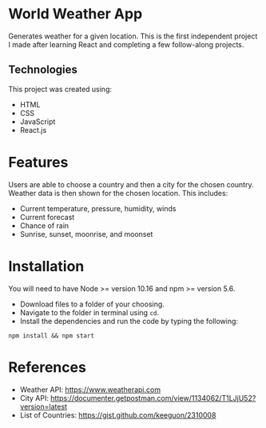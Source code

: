 # World Weather App
Generates weather for a given location. This is the first independent project I made after learning React and completing a few follow-along projects. 

## Technologies
This project was created using:
- HTML
- CSS
- JavaScript
- React.js

# Features
Users are able to choose a country and then a city for the chosen country. Weather data is then shown for the chosen location. This includes:
- Current temperature, pressure, humidity, winds
- Current forecast
- Chance of rain
- Sunrise, sunset, moonrise, and moonset

# Installation
You will need to have Node >= version 10.16 and npm >= version 5.6.
- Download files to a folder of your choosing.
- Navigate to the folder in terminal using `cd`. 
- Install the dependencies and run the code by typing the following:

```
npm install && npm start
```


# References
- Weather API: https://www.weatherapi.com
- City API: https://documenter.getpostman.com/view/1134062/T1LJjU52?version=latest
- List of Countries: https://gist.github.com/keeguon/2310008
